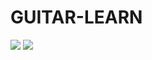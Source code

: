 # GUITAR-LEARN

<img src="https://img.shields.io/badge/#61DAFB?style=flat-square&logo=Python&logoColor=white"/></a>
<img src="https://img.shields.io/badge/Python-3766AB?style=flat-square&logo=Python&logoColor=white"/></a>
